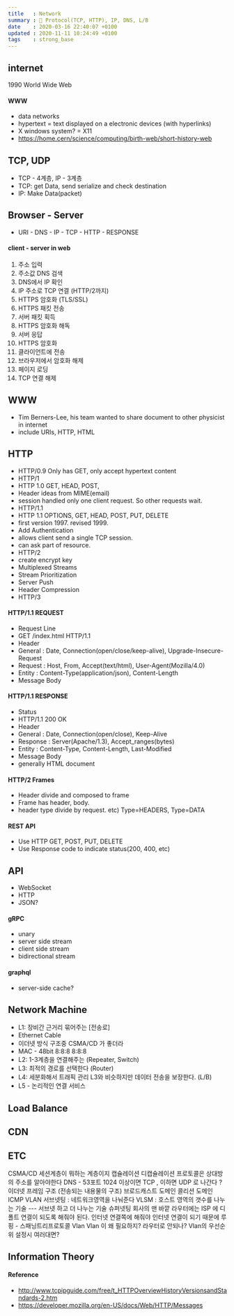 ```yaml
---
title   : Network
summary : 📡 Protocol(TCP, HTTP), IP, DNS, L/B
date    : 2020-03-16 22:40:07 +0100
updated : 2020-11-11 10:24:49 +0100
tags    : strong_base
---
```


## internet
1990 World Wide Web

#### WWW
- data networks
- hypertext = text displayed on a electronic devices (with hyperlinks)
- X windows system? = X11
- https://home.cern/science/computing/birth-web/short-history-web

## TCP, UDP
- TCP - 4계층, IP - 3계층
- TCP: get Data, send serialize and check destination
- IP: Make Data(packet)

## Browser - Server
- URI - DNS - IP - TCP - HTTP - RESPONSE

#### client - server in web
1. 주소 입력
2. 주소값 DNS 검색
3. DNS에서 IP 확인
4. IP 주소로 TCP 연결 (HTTP/2까지)
5. HTTPS 암호화 (TLS/SSL)
6. HTTPS 패킷 전송
7. 서버 패킷 획득
8. HTTPS 암호화 해독
9. 서버 응답
10. HTTPS 암호화
11. 클라이언트에 전송
12. 브라우저에서 암호화 해제
13. 페이지 로딩
14. TCP 연결 해제

## WWW
- Tim Berners-Lee, his team wanted to share document to other physicist in internet
- include URIs, HTTP, HTML

## HTTP
- HTTP/0.9 Only has GET, only accept hypertext content
- HTTP/1
 - HTTP 1.0 GET, HEAD, POST,
 - Header ideas from MIME(email)
 - session handled only one client request. So other requests wait.
- HTTP/1.1
 - HTTP 1.1 OPTIONS, GET, HEAD, POST, PUT, DELETE
 - first version 1997. revised 1999.
 - Add Authentication
 - allows client send a single TCP session.
 - can ask part of resource.
- HTTP/2
 - create encrypt key
 - Multiplexed Streams
 - Stream Prioritization
 - Server Push
 - Header Compression
- HTTP/3

#### HTTP/1.1 REQUEST
- Request Line
 - GET /index.html HTTP/1.1
- Header
 - General : Date, Connection(open/close/keep-alive), Upgrade-Insecure-Request
 - Request : Host, From, Accept(text/html), User-Agent(Mozilla/4.0)
 - Entity : Content-Type(application/json), Content-Length
- Message Body

#### HTTP/1.1 RESPONSE
- Status
 - HTTP/1.1 200 OK
- Header
 - General : Date, Connection(open/close), Keep-Alive
 - Response : Server(Apache/1.3), Accept_ranges(bytes)
 - Entity : Content-Type, Content-Length, Last-Modified
- Message Body
 - generally HTML document

#### HTTP/2 Frames
- Header divide and composed to frame
- Frame has header, body.
- header type divide by request. etc) Type=HEADERS, Type=DATA

#### REST API
- Use HTTP GET, POST, PUT, DELETE
- Use Response code to indicate status(200, 400, etc)

## API
- WebSocket
- HTTP
- JSON?

#### gRPC
- unary
- server side stream
- client side stream
- bidirectional stream

#### graphql
- server-side cache?

## Network Machine
- L1: 장비간 근거리 묶어주는 [전송로]
 - Ethernet Cable
 - 이더넷 방식 구조중 CSMA/CD 가 좋더라
 - MAC - 48bit 8:8:8 8:8:8
- L2: 1-3계층을 연결해주는 (Repeater, Switch)
- L3: 최적의 경로를 선택한다 (Router)
- L4: 세분화해서 트래픽 관리 L3와 비슷하지만 데이터 전송을 보장한다. (L/B)
- L5 - 논리적인 연결 서비스

## Load Balance

## CDN

## ETC
CSMA/CD
세션계층이 뭐하는 계층이지
캡슐레이션 디캡슐레이션
프로토콜은 상대방의 주소를 알아야한다
DNS - 53포트 1024 이상이면 TCP , 이하면 UDP 로 나간다 ?
이더넷 프레임 구조 (전송되는 내용물의 구조)
브로드캐스트 도메인
콜리션 도메인
ICMP
VLAN
서브넷팅 : 네트워크영역을 나눠준다
VLSM : 호스트 영역의 갯수를 나누는 기술 --- 서브넷 하고 더 나누는 기술
슈퍼넷팅
회사의 맨 바깥 라우터에는 ISP 에 디폴트 연결이 되도록 해줘야 된다.
인터넷 연결쪽에 해줘야 인터넷 연결이 되기 때문에
루핑 - 스패닝트리프로토콜
Vlan
Vlan 이 왜 필요하지? 라우터로 안되나?
Vlan의 우선순위 설정시 여러대면?

## Information Theory

#### Reference
- http://www.tcpipguide.com/free/t_HTTPOverviewHistoryVersionsandStandards-2.htm
- https://developer.mozilla.org/en-US/docs/Web/HTTP/Messages
